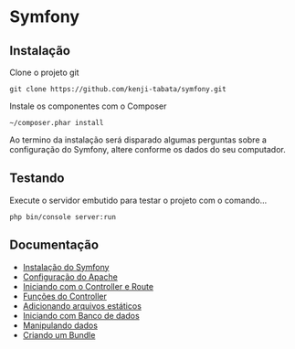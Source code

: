 # Symfony

## Instalação

Clone o projeto git 

    git clone https://github.com/kenji-tabata/symfony.git

Instale os componentes com o Composer

    ~/composer.phar install

Ao termino da instalação será disparado algumas perguntas sobre a configuração 
do Symfony, altere conforme os dados do seu computador.


## Testando

Execute o servidor embutido para testar o projeto com o comando...

    php bin/console server:run


## Documentação

+ [Instalação do Symfony](doc/instalacao.md)
+ [Configuração do Apache](doc/configuracao.md)
+ [Iniciando com o Controller e Route](doc/iniciando.md)
+ [Funções do Controller](doc/funcoes.md)
+ [Adicionando arquivos estáticos](doc/arquivos-estaticos.md)
+ [Iniciando com Banco de dados](doc/database.md)
+ [Manipulando dados](doc/manipulando.md)
+ [Criando um Bundle](doc/bundle.md)